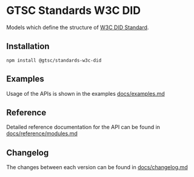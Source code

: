 # GTSC Standards W3C DID

Models which define the structure of [W3C DID Standard](https://www.w3.org/TR/did-core/).

## Installation

```shell
npm install @gtsc/standards-w3c-did
```

## Examples

Usage of the APIs is shown in the examples [docs/examples.md](docs/examples.md)

## Reference

Detailed reference documentation for the API can be found in [docs/reference/modules.md](docs/reference/modules.md)

## Changelog

The changes between each version can be found in [docs/changelog.md](docs/changelog.md)
